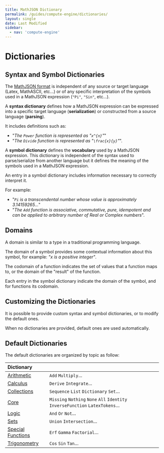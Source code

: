 ```yaml
---
title: MathJSON Dictionary
permalink: /guides/compute-engine/dictionaries/
layout: single
date: Last Modified
sidebar:
  - nav: 'compute-engine'
---
```


<script type='module'>
    import {renderMathInDocument} from '//unpkg.com/mathlive/dist/mathlive.min.mjs';
    renderMathInDocument({ 
      renderAccessibleContent: false,
      TeX: { 
        delimiters: {
          inline: [['\\(', '\\)']],
          display: [ ['$$', '$$'], ['\\[', '\\]']],
        },
        processEnvironments : false 
      },
      asciiMath: null,
    });
</script>

# Dictionaries

## Syntax and Symbol Dictionaries

The <a href ="/math-json/format/">MathJSON format</a> is independent of any source or target language (Latex,
MathASCII, etc...) or of any specific interpretation of the symbols used in a
MathJSON expression (`"Pi"`, `"Sin"`, etc...).

A **syntax dictionary** defines how a MathJSON expression can be expressed into
a specific target language (**serialization**) or constructed from a source
language (**parsing**).

It includes definitions such as:

- "_The `Power` function is represented as "`x^{n}`"_"
- "_The `Divide` function is represented as "`\frac{x}{y}`"_".

A **symbol dictionary** defines the **vocabulary** used by a MathJSON
expression. This dictionary is independent of the syntax used to parse/serialize
from another language but it defines the meaning of the symbols used in a
MathJSON expression.

An entry in a symbol dictionary includes information necessary to correctly
interpret it.

For example:

- "_`Pi` is a transcendental number whose value is approximately 3.14159265..._"
- "_The `Add` function is associative, commutative, pure, idempotent and can be
  applied to arbitrary number of Real or Complex numbers_".

## Domains

A domain is similar to a type in a traditional programming
language. 

The domain of a symbol provides some contextual information about this symbol, for example: _"x is a positive integer"_. 

The codomain of a function indicates the set of values that a function maps to, 
or the domain of the "result" of the function.

Each entry in the symbol dictionary indicate the domain of the symbol, and for
functions its codomain.

## Customizing the Dictionaries

It is possible to provide custom syntax and symbol dictionaries, or to modify
the default ones.

When no dictionaries are provided, default ones are used automatically.

## Default Dictionaries

The default dictionaries are organized by topic as follow:

<div class=symbols-table>

| Dictionary |  |
|:---|:---|
| [Arithmetic](/guides/compute-engine/arithmetic/) | `Add` `Multiply`...|
| [Calculus](/guides/compute-engine/calculus/) | `Derive` `Integrate`...|
| [Collections](/guides/compute-engine/collections/)| `Sequence` `List` `Dictionary` `Set`... |
| [Core](/guides/compute-engine/core/) | `Missing` `Nothing` `None` `All`  `Identity` `InverseFunction` `LatexTokens`... |
| [Logic](/guides/compute-engine/logic/) |`And` `Or` `Not`...|
| [Sets](/guides/compute-engine/sets/) | `Union` `Intersection`...|
| [Special Functions](/guides/compute-engine/special-functions/) | `Erf` `Gamma` `Factorial`...|
| [Trigonometry](/guides/compute-engine/trigonometry/)  | `Cos` `Sin` `Tan`...| 

</div>